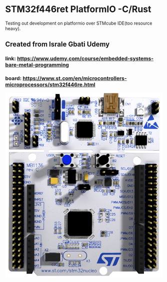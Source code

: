 # STM32f446ret PlatformIO -C/Rust

Testing out development on platformio over STMcube IDE(too resource heavy).

## Created from Israle Gbati Udemy
### link: https://www.udemy.com/course/embedded-systems-bare-metal-programming
### board: https://www.st.com/en/microcontrollers-microprocessors/stm32f446re.html
![STM32F446RE](image.png)